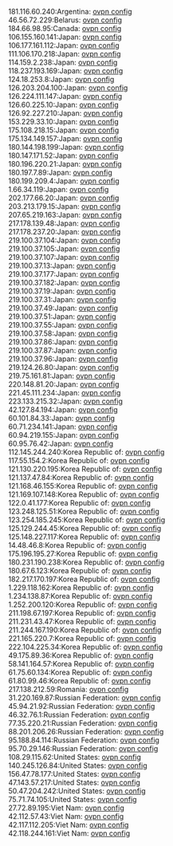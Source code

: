 181.116.60.240:Argentina: [ovpn config](vpn/181_116_60_240.ovpn)  
46.56.72.229:Belarus: [ovpn config](vpn/46_56_72_229.ovpn)  
184.66.98.95:Canada: [ovpn config](vpn/184_66_98_95.ovpn)  
106.155.160.141:Japan: [ovpn config](vpn/106_155_160_141.ovpn)  
106.177.161.112:Japan: [ovpn config](vpn/106_177_161_112.ovpn)  
111.106.170.218:Japan: [ovpn config](vpn/111_106_170_218.ovpn)  
114.159.2.238:Japan: [ovpn config](vpn/114_159_2_238.ovpn)  
118.237.193.169:Japan: [ovpn config](vpn/118_237_193_169.ovpn)  
124.18.253.8:Japan: [ovpn config](vpn/124_18_253_8.ovpn)  
126.203.204.100:Japan: [ovpn config](vpn/126_203_204_100.ovpn)  
126.224.111.147:Japan: [ovpn config](vpn/126_224_111_147.ovpn)  
126.60.225.10:Japan: [ovpn config](vpn/126_60_225_10.ovpn)  
126.92.227.210:Japan: [ovpn config](vpn/126_92_227_210.ovpn)  
153.229.33.10:Japan: [ovpn config](vpn/153_229_33_10.ovpn)  
175.108.218.15:Japan: [ovpn config](vpn/175_108_218_15.ovpn)  
175.134.149.157:Japan: [ovpn config](vpn/175_134_149_157.ovpn)  
180.144.198.199:Japan: [ovpn config](vpn/180_144_198_199.ovpn)  
180.147.171.52:Japan: [ovpn config](vpn/180_147_171_52.ovpn)  
180.196.220.21:Japan: [ovpn config](vpn/180_196_220_21.ovpn)  
180.197.7.89:Japan: [ovpn config](vpn/180_197_7_89.ovpn)  
180.199.209.4:Japan: [ovpn config](vpn/180_199_209_4.ovpn)  
1.66.34.119:Japan: [ovpn config](vpn/1_66_34_119.ovpn)  
202.177.66.20:Japan: [ovpn config](vpn/202_177_66_20.ovpn)  
203.213.179.15:Japan: [ovpn config](vpn/203_213_179_15.ovpn)  
207.65.219.163:Japan: [ovpn config](vpn/207_65_219_163.ovpn)  
217.178.139.48:Japan: [ovpn config](vpn/217_178_139_48.ovpn)  
217.178.237.20:Japan: [ovpn config](vpn/217_178_237_20.ovpn)  
219.100.37.104:Japan: [ovpn config](vpn/219_100_37_104.ovpn)  
219.100.37.105:Japan: [ovpn config](vpn/219_100_37_105.ovpn)  
219.100.37.107:Japan: [ovpn config](vpn/219_100_37_107.ovpn)  
219.100.37.13:Japan: [ovpn config](vpn/219_100_37_13.ovpn)  
219.100.37.177:Japan: [ovpn config](vpn/219_100_37_177.ovpn)  
219.100.37.182:Japan: [ovpn config](vpn/219_100_37_182.ovpn)  
219.100.37.19:Japan: [ovpn config](vpn/219_100_37_19.ovpn)  
219.100.37.31:Japan: [ovpn config](vpn/219_100_37_31.ovpn)  
219.100.37.49:Japan: [ovpn config](vpn/219_100_37_49.ovpn)  
219.100.37.51:Japan: [ovpn config](vpn/219_100_37_51.ovpn)  
219.100.37.55:Japan: [ovpn config](vpn/219_100_37_55.ovpn)  
219.100.37.58:Japan: [ovpn config](vpn/219_100_37_58.ovpn)  
219.100.37.86:Japan: [ovpn config](vpn/219_100_37_86.ovpn)  
219.100.37.87:Japan: [ovpn config](vpn/219_100_37_87.ovpn)  
219.100.37.96:Japan: [ovpn config](vpn/219_100_37_96.ovpn)  
219.124.26.80:Japan: [ovpn config](vpn/219_124_26_80.ovpn)  
219.75.161.81:Japan: [ovpn config](vpn/219_75_161_81.ovpn)  
220.148.81.20:Japan: [ovpn config](vpn/220_148_81_20.ovpn)  
221.45.111.234:Japan: [ovpn config](vpn/221_45_111_234.ovpn)  
223.133.215.32:Japan: [ovpn config](vpn/223_133_215_32.ovpn)  
42.127.84.194:Japan: [ovpn config](vpn/42_127_84_194.ovpn)  
60.101.84.33:Japan: [ovpn config](vpn/60_101_84_33.ovpn)  
60.71.234.141:Japan: [ovpn config](vpn/60_71_234_141.ovpn)  
60.94.219.155:Japan: [ovpn config](vpn/60_94_219_155.ovpn)  
60.95.76.42:Japan: [ovpn config](vpn/60_95_76_42.ovpn)  
112.145.244.240:Korea Republic of: [ovpn config](vpn/112_145_244_240.ovpn)  
117.55.154.2:Korea Republic of: [ovpn config](vpn/117_55_154_2.ovpn)  
121.130.220.195:Korea Republic of: [ovpn config](vpn/121_130_220_195.ovpn)  
121.137.47.84:Korea Republic of: [ovpn config](vpn/121_137_47_84.ovpn)  
121.168.46.155:Korea Republic of: [ovpn config](vpn/121_168_46_155.ovpn)  
121.169.107.148:Korea Republic of: [ovpn config](vpn/121_169_107_148.ovpn)  
122.0.41.177:Korea Republic of: [ovpn config](vpn/122_0_41_177.ovpn)  
123.248.125.51:Korea Republic of: [ovpn config](vpn/123_248_125_51.ovpn)  
123.254.185.245:Korea Republic of: [ovpn config](vpn/123_254_185_245.ovpn)  
125.129.244.45:Korea Republic of: [ovpn config](vpn/125_129_244_45.ovpn)  
125.148.227.117:Korea Republic of: [ovpn config](vpn/125_148_227_117.ovpn)  
14.48.46.8:Korea Republic of: [ovpn config](vpn/14_48_46_8.ovpn)  
175.196.195.27:Korea Republic of: [ovpn config](vpn/175_196_195_27.ovpn)  
180.231.190.238:Korea Republic of: [ovpn config](vpn/180_231_190_238.ovpn)  
180.67.6.123:Korea Republic of: [ovpn config](vpn/180_67_6_123.ovpn)  
182.217.170.197:Korea Republic of: [ovpn config](vpn/182_217_170_197.ovpn)  
1.229.118.162:Korea Republic of: [ovpn config](vpn/1_229_118_162.ovpn)  
1.234.138.87:Korea Republic of: [ovpn config](vpn/1_234_138_87.ovpn)  
1.252.200.120:Korea Republic of: [ovpn config](vpn/1_252_200_120.ovpn)  
211.198.67.197:Korea Republic of: [ovpn config](vpn/211_198_67_197.ovpn)  
211.231.43.47:Korea Republic of: [ovpn config](vpn/211_231_43_47.ovpn)  
211.244.167.190:Korea Republic of: [ovpn config](vpn/211_244_167_190.ovpn)  
221.165.220.7:Korea Republic of: [ovpn config](vpn/221_165_220_7.ovpn)  
222.104.225.34:Korea Republic of: [ovpn config](vpn/222_104_225_34.ovpn)  
49.175.89.36:Korea Republic of: [ovpn config](vpn/49_175_89_36.ovpn)  
58.141.164.57:Korea Republic of: [ovpn config](vpn/58_141_164_57.ovpn)  
61.75.60.134:Korea Republic of: [ovpn config](vpn/61_75_60_134.ovpn)  
61.80.99.46:Korea Republic of: [ovpn config](vpn/61_80_99_46.ovpn)  
217.138.212.59:Romania: [ovpn config](vpn/217_138_212_59.ovpn)  
31.220.169.87:Russian Federation: [ovpn config](vpn/31_220_169_87.ovpn)  
45.94.21.92:Russian Federation: [ovpn config](vpn/45_94_21_92.ovpn)  
46.32.76.1:Russian Federation: [ovpn config](vpn/46_32_76_1.ovpn)  
77.35.220.21:Russian Federation: [ovpn config](vpn/77_35_220_21.ovpn)  
88.201.206.26:Russian Federation: [ovpn config](vpn/88_201_206_26.ovpn)  
95.188.84.114:Russian Federation: [ovpn config](vpn/95_188_84_114.ovpn)  
95.70.29.146:Russian Federation: [ovpn config](vpn/95_70_29_146.ovpn)  
108.29.115.62:United States: [ovpn config](vpn/108_29_115_62.ovpn)  
140.245.126.84:United States: [ovpn config](vpn/140_245_126_84.ovpn)  
156.47.78.177:United States: [ovpn config](vpn/156_47_78_177.ovpn)  
47.143.57.217:United States: [ovpn config](vpn/47_143_57_217.ovpn)  
50.47.204.242:United States: [ovpn config](vpn/50_47_204_242.ovpn)  
75.71.74.105:United States: [ovpn config](vpn/75_71_74_105.ovpn)  
27.72.89.195:Viet Nam: [ovpn config](vpn/27_72_89_195.ovpn)  
42.112.57.43:Viet Nam: [ovpn config](vpn/42_112_57_43.ovpn)  
42.117.112.205:Viet Nam: [ovpn config](vpn/42_117_112_205.ovpn)  
42.118.244.161:Viet Nam: [ovpn config](vpn/42_118_244_161.ovpn)  
